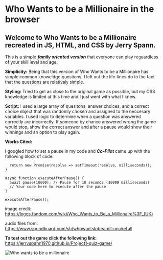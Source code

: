 # Who Wants to be a Millionaire in the browser

## Welcome to Who Wants to be a Millionaire recreated in JS, HTML, and CSS by Jerry Spann.  

This is a simple ***family oriented version*** that everyone can play reguardless of your skill level and age.

**Simplicity:** Being that this version of Who Wants to be a Millionaire has simple common knoweldge questions, I left out the life-lines do to the fact that the questions are relativaly simple.

**Styling:** Tried to get as close to the original game as possible, but my CSS knowledge is limited at this time and I just went with what I knew.

**Script:**  I used a large array of quesitons, answer choices, and a correct choice object that was randomly chosen and assigned to the neccesary variables. I used logic to determine when a question was answered correctly are incorrectly.  If someone by chance answered wrong the game would stop, show the correct answer and after a pause would show their winnings and an option to play again.

**Works Cited:**

I googled how to set a pause in my code and ***Co-Pilot*** came up with the following block of code.

```function pause(milliseconds) {
  return new Promise(resolve => setTimeout(resolve, milliseconds));
}

async function executeAfterPause() {
  await pause(10000); // Pause for 10 seconds (10000 milliseconds)
  // Your code here to execute after the pause
}

executeAfterPause();
```
image credit: https://logos.fandom.com/wiki/Who_Wants_to_Be_a_Millionaire%3F_(UK)

audio files from: https://www.soundboard.com/sb/whowantstobeamillionairefull

**To test out the game click the following link:**
https://jerryspann1970.github.io/Project1-quiz-game/

![Who wants to be a millionaire](https://assets.nintendo.com/image/upload/ar_16:9,c_lpad,w_656/b_white/f_auto/q_auto/ncom/software/switch/70010000032694/16b95b875867f950c2ef5a952dfdcf8c21755b34e6cd43cb98e916e087d1ac03)
